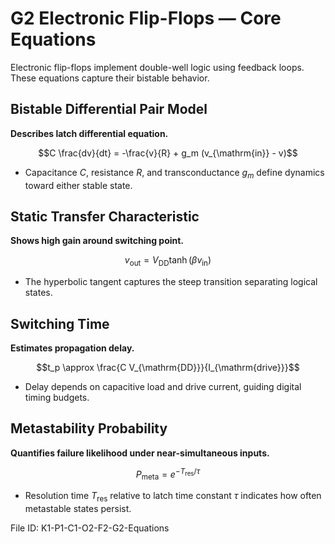 # G2 Electronic Flip-Flops — Core Equations

Electronic flip-flops implement double-well logic using feedback loops. These equations capture their bistable behavior.

## Bistable Differential Pair Model
**Describes latch differential equation.**

$$C \frac{dv}{dt} = -\frac{v}{R} + g_m (v_{\mathrm{in}} - v)$$

- Capacitance $C$, resistance $R$, and transconductance $g_m$ define dynamics toward either stable state.

## Static Transfer Characteristic
**Shows high gain around switching point.**

$$v_{\mathrm{out}} = V_{\mathrm{DD}} \tanh(\beta v_{\mathrm{in}})$$

- The hyperbolic tangent captures the steep transition separating logical states.

## Switching Time
**Estimates propagation delay.**

$$t_p \approx \frac{C V_{\mathrm{DD}}}{I_{\mathrm{drive}}}$$

- Delay depends on capacitive load and drive current, guiding digital timing budgets.

## Metastability Probability
**Quantifies failure likelihood under near-simultaneous inputs.**

$$P_{\mathrm{meta}} = e^{-T_{\mathrm{res}}/\tau}$$

- Resolution time $T_{\mathrm{res}}$ relative to latch time constant $\tau$ indicates how often metastable states persist.

File ID: K1-P1-C1-O2-F2-G2-Equations
